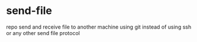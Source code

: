 # send-file
repo send and receive file to another machine using git instead of using ssh or any other send file protocol
